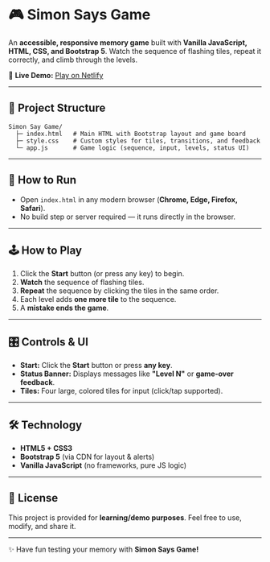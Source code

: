 # 🎮 Simon Says Game

An **accessible, responsive memory game** built with **Vanilla JavaScript, HTML, CSS, and Bootstrap 5**.
Watch the sequence of flashing tiles, repeat it correctly, and climb through the levels.

🔗 **Live Demo:** [Play on Netlify](https://simon-say-game-2023.netlify.app/)

---

## 📂 Project Structure

```
Simon Say Game/
  ├─ index.html   # Main HTML with Bootstrap layout and game board
  ├─ style.css    # Custom styles for tiles, transitions, and feedback
  └─ app.js       # Game logic (sequence, input, levels, status UI)
```

---

## 🚀 How to Run

* Open `index.html` in any modern browser (**Chrome, Edge, Firefox, Safari**).
* No build step or server required — it runs directly in the browser.

---

## 🕹️ How to Play

1. Click the **Start** button (or press any key) to begin.
2. **Watch** the sequence of flashing tiles.
3. **Repeat** the sequence by clicking the tiles in the same order.
4. Each level adds **one more tile** to the sequence.
5. A **mistake ends the game**.

---

## 🎛️ Controls & UI

* **Start:** Click the **Start** button or press **any key**.
* **Status Banner:** Displays messages like **"Level N"** or **game-over feedback**.
* **Tiles:** Four large, colored tiles for input (click/tap supported).

---

## 🛠️ Technology

* **HTML5 + CSS3**
* **Bootstrap 5** (via CDN for layout & alerts)
* **Vanilla JavaScript** (no frameworks, pure JS logic)

---

## 📜 License

This project is provided for **learning/demo purposes**.
Feel free to use, modify, and share it.

---

✨ Have fun testing your memory with **Simon Says Game!**


